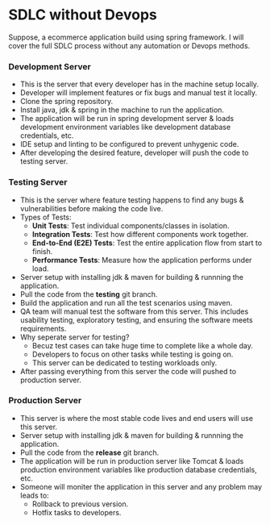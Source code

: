 # SDLC without Devops

Suppose, a ecommerce application build using spring framework. I will cover the full SDLC process without any automation or Devops methods.

### Development Server
- This is the server that every developer has in the machine setup locally.
- Developer will implement features or fix bugs and manual test it locally.
- Clone the spring repository.
- Install java, jdk & spring in the machine to run the application.
- The application will be run in spring development server & loads development environment variables like development database credentials, etc.
- IDE setup and linting to be configured to prevent unhygenic code.
- After developing the desired feature, developer will push the code to testing server.

### Testing Server
- This is the server where feature testing happens to find any bugs & vulnerabilities before making the code live.
- Types of Tests:
  - **Unit Tests**: Test individual components/classes in isolation.
  - **Integration Tests**: Test how different components work together.
  - **End-to-End (E2E) Tests**: Test the entire application flow from start to finish.
  - **Performance Tests**: Measure how the application performs under load.
- Server setup with installing jdk & maven for building & runnning the application.
- Pull the code from the **testing** git branch.
- Build the application and run all the test scenarios using maven.
- QA team will manual test the software from this server. This includes usability testing, exploratory testing, and ensuring the software meets requirements.
- Why seperate server for testing?
  - Becuz test cases can take huge time to complete like a whole day.
  - Developers to focus on other tasks while testing is going on.
  - This server can be dedicated to testing workloads only.
- After passing everything from this server the code will pushed to production server.

### Production Server
- This server is where the most stable code lives and end users will use this server.
- Server setup with installing jdk & maven for building & runnning the application.
- Pull the code from the **release** git branch.
- The application will be run in production server like Tomcat & loads production environment variables like production database credentials, etc.
- Someone will moniter the application in this server and any problem may leads to:
  - Rollback to previous version.
  - Hotfix tasks to developers.
